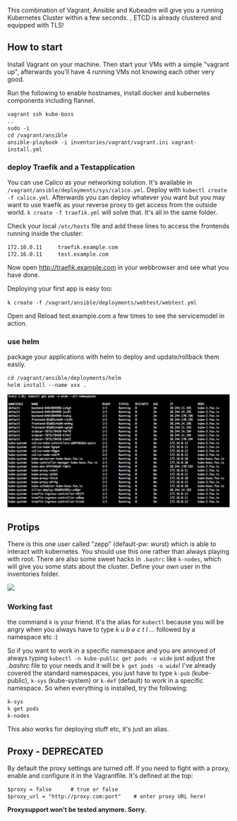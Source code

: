 This combination of Vagrant, Ansible and Kubeadm will give you a running Kubernetes Cluster within a few seconds. 
, ETCD is already clustered and equipped with TLS!

## How to start
Install Vagrant on your machine. Then start your VMs with a simple "vagrant up", afterwards you'll have 4 running VMs not knowing each other very good.

Run the following to enable hostnames, install docker and kubernetes components including flannel.

```
vagrant ssh kube-boss
..
sudo -i
cd /vagrant/ansible
ansible-playbook -i inventories/vagrant/vagrant.ini vagrant-install.yml
```

### deploy Traefik and a Testapplication

You can use Calico as your networking solution. It's available in `/vagrant/ansible/deployments/sys/calico.yml`. Deploy with `kubectl create -f calico.yml`. Afterwards you can deploy whatever you want but you may want to use traefik as your reverse proxy to get access from the outside world. `k create -f traefik.yml` will solve that. It's all in the same folder. 

Check your local `/etc/hosts` file and add these lines to access the frontends running inside the cluster:

```
172.16.0.11     traefik.example.com
172.16.0.11		test.example.com
```

Now open http://traefik.example.com in your webbrowser and see what you have done.

Deploying your first app is easy too:

`k create -f /vagrant/ansible/deployments/webtest/webtest.yml`

Open and Reload test.example.com a few times to see the servicemodel in action.

### use helm

package your applications with helm to deploy and update/rollback them easily. 

```
cd /vagrant/ansible/deployments/helm
helm install --name xxx .
```

<img src="https://github.com/zepptron/kubeadm-vagrant-ansible/blob/master/temp/vag.jpg?raw=true" width="800">

## Protips
There is this one user called "zepp" (default-pw: wurst) which is able to interact with kubernetes. You should use this one rather than always playing with root. There are also some sweet hacks in `.bashrc` like `k-nodes`, which will give you some stats about the cluster. Define your own user in the inventories folder.

<img src="https://github.com/zepptron/kubeadm-vagrant-ansible/blob/master/temp/k-node.jpg?raw=true" width="400">

### Working fast
the command `k` is your friend. It's the alias for `kubectl` because you will be angry when you always have to type _k u b e c t l_ ... followed by a namespace etc :)

So if you want to work in a specific namespace and you are annoyed of always typing `kubectl -n kube-public get pods -o wide` just adjust the _.bashrc_ file to your needs and it will be `k get pods -o wide`! I've already covered the standard namespaces, you just have to type `k-pub` (kube-public), `k-sys` (kube-system) or `k-def` (default) to work in a specific namespace. So when everything is installed, try the following:

```
k-sys
k get pods
k-nodes
```

This also works for deploying stuff etc, it's just an alias.


## Proxy - DEPRECATED
By default the proxy settings are turned off. If you need to fight with a proxy, enable and configure it in the Vagrantfile. It's defined at the top:
```
$proxy = false		# true or false
$proxy_url = "http://proxy.com:port"	# enter proxy URL here!
```

**Proxysupport won't be tested anymore. Sorry.**
